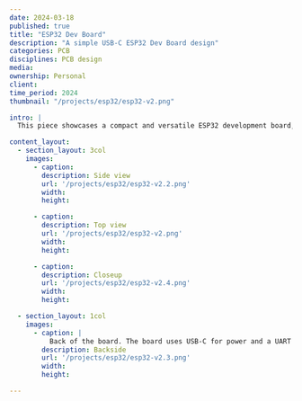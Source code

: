 ```yaml
---
date: 2024-03-18
published: true
title: "ESP32 Dev Board"
description: "A simple USB-C ESP32 Dev Board design"
categories: PCB
disciplines: PCB design
media:
ownership: Personal
client:
time_period: 2024
thumbnail: "/projects/esp32/esp32-v2.png"

intro: |
  This piece showcases a compact and versatile ESP32 development board, a testament to practical electronic design. The board is a powerful microcontroller with integrated Wi-Fi and Bluetooth capabilities, making it an ideal choice for IoT (Internet of Things) projects where space and connectivity are key considerations. 

content_layout:
  - section_layout: 3col
    images:
      - caption:
        description: Side view
        url: '/projects/esp32/esp32-v2.2.png'
        width:
        height:

      - caption:
        description: Top view
        url: '/projects/esp32/esp32-v2.png'
        width:
        height:

      - caption:
        description: Closeup
        url: '/projects/esp32/esp32-v2.4.png'
        width:
        height:

  - section_layout: 1col
    images:
      - caption: |
          Back of the board. The board uses USB-C for power and a UART pinout for programming.
        description: Backside
        url: '/projects/esp32/esp32-v2.3.png'
        width:
        height:

---
```

